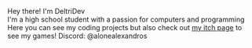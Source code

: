 Hey there! I'm DeltriDev\
I'm a high school student with a passion for computers and programming\
Here you can see my coding projects but also check out [my itch page](https://deltridev.itch.io) to see my games!
Discord: @alonealexandros
<!---
DeltriDev/DeltriDev is a ✨ special ✨ repository because its `README.md` (this file) appears on your GitHub profile.
You can click the Preview link to take a look at your changes.
--->
